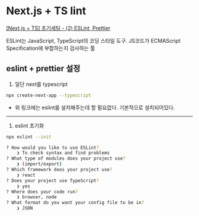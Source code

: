 # Next.js + TS lint

[[Next.js + TS] 초기세팅 - (2) ESLint, Prettier](https://abangpa1ace.tistory.com/194)

ESLint는 JavaScript, TypeScript의 코딩 스타일 도구. JS코드가 ECMAScript Specification에 부합하는지 검사하는 툴

## eslint + prettier 설정

1. 일단 next를 typescript

```bash
npx create-next-app --typescript
```

- 위 링크에는 eslint를 설치해주는데 할 필요없다. 기본적으로 설치되어있다.

---

1. eslint 초기화

```bash
npx eslint --init
```

```bash
? How would you like to use ESLint?
    ❯ To check syntax and find problems
? What type of modules does your project use?
    ❯ (import/export)
? Which framework does your project use?
    ❯ react
? Does your project use TypeScript?
    ❯ yes
? Where does your code run?
    ❯ browser, node
? What format do you want your config file to be in?
    ❯ JSON
```
